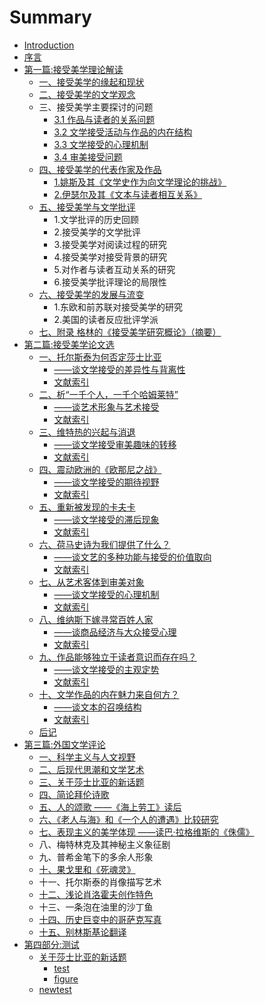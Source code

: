 # Summary

* [Introduction](README.md)
* [序言](chapter1.md)
* [第一篇:接受美学理论解读](di-yi-bu-fen.md)
  * [一、接受美学的缘起和现状](di-yi-bu-fen/1-yi-3001-jie-shou-mei-xue-de-yuan-qi-he-xian-zhuang.md)
  * [二、接受美学的文学观念](di-yi-bu-fen/2-er-3001-jie-shou-mei-xue-de-wen-xue-guan-nian.md)
  * 三、接受美学主要探讨的问题
    * [3.1 作品与读者的关系问题](di-yi-bu-fen/3-main-discuss-topic/1zuo-pin-yu-du-zhe-de-guan-xi-wen-ti.md)
    * [3.2 文学接受活动与作品的内在结构](di-yi-bu-fen/3-main-discuss-topic/2wen-xue-jie-shou-huo-dong-yu-zuo-pin-de-nei-zai-jie-gou.md)
    * [3.3 文学接受的心理机制](di-yi-bu-fen/3-main-discuss-topic/3wen-xue-jie-shou-de-xin-li-ji-zhi.md)
    * [3.4 审美接受问题](di-yi-bu-fen/3-main-discuss-topic/4shen-mei-jie-shou-wen-ti.md)
  * [四、接受美学的代表作家及作品](di-yi-bu-fen/4-authors-novels.md)
    * [1.姚斯及其《文学史作为向文学理论的挑战》](di-yi-bu-fen/4-authors-novels/1yao-si-ji-qi-300a-wen-xue-shi-zuo-wei-xiang-wen-xue-li-lun-de-tiao-zhan-300b.md)
    * [2.伊瑟尔及其《文本与读者相互关系》](di-yi-bu-fen/4-authors-novels/2yi-se-er-ji-qi-300a-wen-ben-yu-du-zhe-xiang-hu-guan-xi-300b.md)
  * [五、接受美学与文学批评](di-yi-bu-fen/5-litereture-critisize.md)
    * 1.文学批评的历史回顾
    * 2.接受美学的文学批评
    * 3.接受美学对阅读过程的研究
    * 4.接受美学对接受背景的研究
    * 5.对作者与读者互动关系的研究
    * 6.接受美学批评理论的局限性
  * [六、接受美学的发展与流变](di-yi-bu-fen/6-change-and-develop.md)
    * 1.东欧和前苏联对接受美学的研究
    * 2.美国的读者反应批评学派
  * [七、附录 格林的《接受美学研究概论》（摘要）](di-yi-bu-fen/qi-3001-fu-lu.md)
* [第二篇:接受美学论文选](di-er-bu-fen.md)
  * [一、托尔斯泰为何否定莎士比亚](di-er-bu-fen/2-1-1.md)
    * [——谈文学接受的差异性与背离性](di-er-bu-fen/2-1-2.md)
    * [文献索引](di-er-bu-fen/2-1-3.md)
  * [二、析“一千个人，一千个哈姆莱特”](di-er-bu-fen/2-2-1.md)
    * [——谈艺术形象与艺术接受](di-er-bu-fen/2-2-2.md)
    * [文献索引](di-er-bu-fen/2-2-3.md)
  * [三、维特热的兴起与消退](di-er-bu-fen/2-3-1.md)
    * [——谈文学接受审美趣味的转移](di-er-bu-fen/2-3-2.md)
    * [文献索引](di-er-bu-fen/2-3-3.md)
  * [四、震动欧洲的《欧那尼之战》](di-er-bu-fen/2-4-1.md)
    * [——谈文学接受的期待视野](di-er-bu-fen/2-4-2.md)
    * [文献索引](di-er-bu-fen/2-4-3.md)
  * [五、重新被发现的卡夫卡](di-er-bu-fen/2-5-1.md)
    * [——谈文学接受的滞后现象](di-er-bu-fen/2-5-2.md)
    * [文献索引](di-er-bu-fen/2-5-3.md)
  * [六、荷马史诗为我们提供了什么？](di-er-bu-fen/2-6-1.md)
    * [——谈文艺的多种功能与接受的价值取向](di-er-bu-fen/2-6-2.md)
    * [文献索引](di-er-bu-fen/2-6-3.md)
  * [七、从艺术客体到审美对象](di-er-bu-fen/2-7-1.md)
    * [——谈文学接受的心理机制](di-er-bu-fen/2-7-2.md)
    * [文献索引](di-er-bu-fen/2-7-3.md)
  * [八、维纳斯下嫁寻常百姓人家](di-er-bu-fen/2-8-1.md)
    * [——谈商品经济与大众接受心理](di-er-bu-fen/2-8-2.md)
    * [文献索引](di-er-bu-fen/2-8-3.md)
  * [九、作品能够独立于读者意识而存在吗？](di-er-bu-fen/2-9-1.md)
    * [——谈文学接受的主观定势](di-er-bu-fen/2-9-2.md)
    * [文献索引](di-er-bu-fen/2-9-3.md)
  * [十、文学作品的内在魅力来自何方？](di-er-bu-fen/2-10-1.md)
    * [——谈文本的召唤结构](di-er-bu-fen/2-10-2.md)
    * [文献索引](di-er-bu-fen/2-10-3.md)
  * [后记](di-er-bu-fen/houji.md)
* [第三篇:外国文学评论](di-san-bu-fen.md)
  * [一、科学主义与人文视野](di-san-bu-fen/ke-xue-zhu-yi-yu-ren-wen-shi-ye.md)
  * [二、后现代思潮和文学艺术](di-san-bu-fen/liu-3001-hou-xian-dai-si-chao-he-wen-xue-yi-zhu.md)
  * [三、关于莎士比亚的新话题](di-san-bu-fen/guan-yu-sha-shi-bi-ya-de-xin-hua-ti.md)
  * [四、简论拜伦诗歌](di-san-bu-fen/jian-lun-bai-lun-shi-ge.md)
  * [五、人的颂歌    ——《海上劳工》读后](di-san-bu-fen/ren-de-song-ge-2014-2014-yu-guo-ren-dao-zhu-yi-san-bu-qu-300a-hai-shang-lao-gong-300b-du-hou.md)
  * [六、《老人与海》和《一个人的遭遇》比较研究](di-san-bu-fen/lao-ren-yu-hai-300b-he-300a-yi-ge-ren-de-zao-yu-300b-bi-jiao-yan-jiu.md)
  * [七、表现主义的美学体现   ——读巴·拉格维斯的《侏儒》](di-san-bu-fen/biao-xian-zhu-yi-de-mei-xue-ti-xian-2014-2014-du-5df4b7-la-ge-wei-si-de-300a-zhu-ru-300b.md)
  * 八、梅特林克及其神秘主义象征剧
  * 九、普希金笔下的多余人形象
  * [十、果戈里和《死魂灵》](di-san-bu-fen/guo-ge-li-he-300a-si-hun-ling-300b.md)
  * 十一、托尔斯泰的肖像描写艺术
  * [十二、浅论肖洛霍夫创作特色](di-san-bu-fen/e-guo-zuo-jia-xiao-luo-huo-fu-de-chuang-zuo-te-se.md)
  * 十三、一条泡在油里的沙丁鱼
  * [十四、历史巨变中的哥萨克写真](di-san-bu-fen/shi-yi-3001-li-shi-ju-bian-zhong-de-ge-sa-ke-xie-zhen.md)
  * [十五、别林斯基论翻译](di-san-bu-fen/shi-wu-3001-bie-lin-si-ji-lun-fan-yi.md)
* [第四部分:测试](di-san-bu-fen.md)
  * [关于莎士比亚的新话题](di-san-bu-fen/guan-yu-sha-shi-bi-ya-de-xin-hua-ti.md)
    * [test](test.md)
    * [figure](di-san-bu-fen/figure.md)
  * [newtest](di-san-bu-fen/newtest.md)

